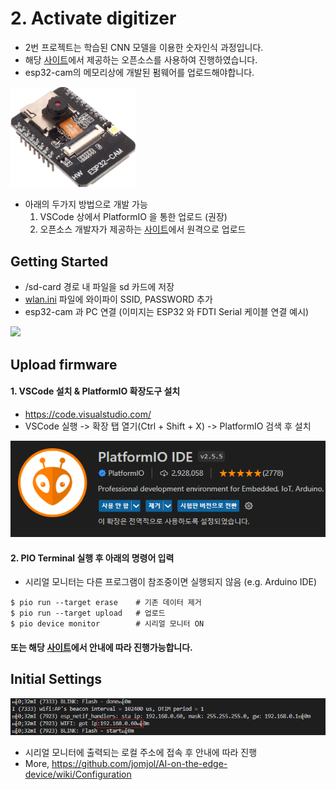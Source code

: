 # 2. Activate digitizer
* 2번 프로젝트는 학습된 CNN 모델을 이용한 숫자인식 과정입니다.
* 해당 [사이트](https://github.com/jomjol/AI-on-the-edge-device)에서 제공하는 오픈소스를 사용하여 진행하였습니다.
* esp32-cam의 메모리상에 개발된 펌웨어를 업로드해야합니다. 

<img src="../image/esp32-cam.png" width="200" height="auto"/>

- 아래의 두가지 방법으로 개발 가능
  1. VSCode 상에서 PlatformIO 을 통한 업로드 (권장)
  2. 오픈소스 개발자가 제공하는 [사이트](https://jomjol.github.io/AI-on-the-edge-device/index.html)에서 원격으로 업로드

## Getting Started
- /sd-card 경로 내 파일을 sd 카드에 저장
- [wlan.ini](sd-card/wlan.ini) 파일에 와이파이 SSID, PASSWORD 추가
- esp32-cam 과 PC 연결 
(이미지는 ESP32 와 FDTI Serial 케이블 연결 예시)

<img src="../image/connected.png" width="400" height="auto"/>

## Upload firmware
#### 1. VSCode 설치 & PlatformIO 확장도구 설치
- https://code.visualstudio.com/
- VSCode 실행 -> 확장 탭 열기(Ctrl + Shift + X) -> PlatformIO 검색 후 설치

![pio](../image/pio_in_vs.png)

#### 2. PIO Terminal 실행 후 아래의 명령어 입력
- 시리얼 모니터는 다른 프로그램이 참조중이면 실행되지 않음 (e.g. Arduino IDE) 
```
$ pio run --target erase    # 기존 데이터 제거
$ pio run --target upload   # 업로드
$ pio device monitor        # 시리얼 모니터 ON
```

#### 또는 해당 [사이트](https://jomjol.github.io/AI-on-the-edge-device/index.html)에서 안내에 따라 진행가능합니다. 

## Initial Settings
![serial](../image/serial.png)
- 시리얼 모니터에 출력되는 로컬 주소에 접속 후 안내에 따라 진행
- More, https://github.com/jomjol/AI-on-the-edge-device/wiki/Configuration